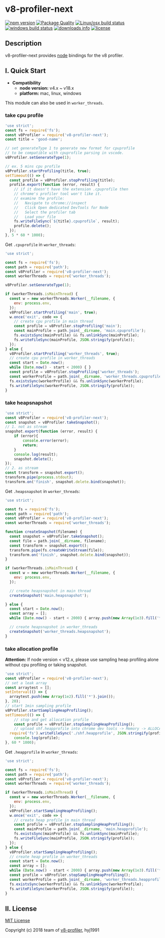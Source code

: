 # v8-profiler-next

[![npm version](https://img.shields.io/npm/v/v8-profiler-next/latest.svg)](https://www.npmjs.com/package/v8-profiler-next)
[![Package Quality](http://npm.packagequality.com/shield/v8-profiler-next.svg)](http://packagequality.com/#?package=v8-profiler-next)
[![Linux/osx build status](https://github.com/hyj1991/v8-profiler-next/workflows/Continuous%20integration/badge.svg?branch=master)](https://github.com/hyj1991/v8-profiler-next/actions?query=branch%3Amaster)
[![windows build status](https://ci.appveyor.com/api/projects/status/vp54r2t137iirntf?svg=true)](https://ci.appveyor.com/project/hyj1991/v8-profiler-next)
[![downloads info](https://img.shields.io/npm/dm/v8-profiler-next.svg)](https://www.npmjs.com/package/v8-profiler-next)
[![license](https://img.shields.io/npm/l/v8-profiler-next.svg)](LICENSE)

## Description

v8-profiler-next provides [node](http://github.com/nodejs/node) bindings for the v8 profiler.

## I. Quick Start

* **Compatibility**
  * **node version:** v4.x ~ v18.x
  * **platform:** mac, linux, windows

This module can also be used in `worker_threads`.

### take cpu profile

```js
'use strict';
const fs = require('fs');
const v8Profiler = require('v8-profiler-next');
const title = 'good-name';

// set generateType 1 to generate new format for cpuprofile
// to be compatible with cpuprofile parsing in vscode.
v8Profiler.setGenerateType(1);

// ex. 5 mins cpu profile
v8Profiler.startProfiling(title, true);
setTimeout(() => {
  const profile = v8Profiler.stopProfiling(title);
  profile.export(function (error, result) {
    // if it doesn't have the extension .cpuprofile then
    // chrome's profiler tool won't like it.
    // examine the profile:
    //   Navigate to chrome://inspect
    //   Click Open dedicated DevTools for Node
    //   Select the profiler tab
    //   Load your file
    fs.writeFileSync(`${title}.cpuprofile`, result);
    profile.delete();
  });
}, 5 * 60 * 1000);
```

Get `.cpuprofile` in `worker_threads`:

```js
'use strict';

const fs = require('fs');
const path = require('path');
const v8Profiler = require('v8-profiler-next');
const workerThreads = require('worker_threads');

v8Profiler.setGenerateType(1);

if (workerThreads.isMainThread) {
  const w = new workerThreads.Worker(__filename, {
    env: process.env,
  });
  v8Profiler.startProfiling('main', true);
  w.once('exit', code => {
    // create cpu profile in main thread
    const profile = v8Profiler.stopProfiling('main');
    const mainProfile = path.join(__dirname, 'main.cpuprofile');
    fs.existsSync(mainProfile) && fs.unlinkSync(mainProfile);
    fs.writeFileSync(mainProfile, JSON.stringify(profile));
  });
} else {
  v8Profiler.startProfiling('worker_threads', true);
  // create cpu profile in worker_threads
  const start = Date.now();
  while (Date.now() - start < 2000) { }
  const profile = v8Profiler.stopProfiling('worker_threads');
  const workerProfile = path.join(__dirname, 'worker_threads.cpuprofile');
  fs.existsSync(workerProfile) && fs.unlinkSync(workerProfile);
  fs.writeFileSync(workerProfile, JSON.stringify(profile));
}
```

### take heapsnapshot

```js
'use strict';
const v8Profiler = require('v8-profiler-next');
const snapshot = v8Profiler.takeSnapshot();
// 1. not as stream
snapshot.export(function (error, result) {
	if (error){
		console.error(error);
		return;
	}
	console.log(result);
	snapshot.delete();
});
// 2. as stream
const transform = snapshot.export();
transform.pipe(process.stdout);
transform.on('finish', snapshot.delete.bind(snapshot));
```

Get `.heapsnapshot` in `worker_threads`:

```js
'use strict';

const fs = require('fs');
const path = require('path');
const v8Profiler = require('v8-profiler-next');
const workerThreads = require('worker_threads');

function createSnapshot(filename) {
  const snapshot = v8Profiler.takeSnapshot();
  const file = path.join(__dirname, filename);
  const transform = snapshot.export();
  transform.pipe(fs.createWriteStream(file));
  transform.on('finish', snapshot.delete.bind(snapshot));
}

if (workerThreads.isMainThread) {
  const w = new workerThreads.Worker(__filename, {
    env: process.env,
  });

  // create heapsnapshot in main thread
  createSnapshot('main.heapsnapshot');

} else {
  const start = Date.now();
  const array = [];
  while (Date.now() - start < 2000) { array.push(new Array(1e3).fill('*')); }

  // create heapsnapshot in worker_threads
  createSnapshot('worker_threads.heapsnapshot');
}
```

### take allocation profile

**Attention:** If node version < v12.x, please use sampling heap profiling alone without cpu profiling or taking snapshot.

```js
'use strict';
const v8Profiler = require('v8-profiler-next');
// set a leak array
const arraytest = [];
setInterval(() => {
  arraytest.push(new Array(1e2).fill('*').join());
}, 20);
// start 1min sampling profile
v8Profiler.startSamplingHeapProfiling();
setTimeout(() => {
	// stop and get allocation profile
	const profile = v8Profiler.stopSamplingHeapProfiling();
	// upload shf.heapprofile into chrome dev tools -> Memory -> ALLOCATION PRODILES
  require('fs').writeFileSync('./shf.heapprofile', JSON.stringify(profile));
	console.log(profile);
}, 60 * 1000);
```

Get `.heapprofile` in `worker_threads`:

```js
'use strict';

const fs = require('fs');
const path = require('path');
const v8Profiler = require('v8-profiler-next');
const workerThreads = require('worker_threads');

if (workerThreads.isMainThread) {
  const w = new workerThreads.Worker(__filename, {
    env: process.env,
  });
  v8Profiler.startSamplingHeapProfiling();
  w.once('exit', code => {
    // create heap profile in main thread
    const profile = v8Profiler.stopSamplingHeapProfiling();
    const mainProfile = path.join(__dirname, 'main.heapprofile');
    fs.existsSync(mainProfile) && fs.unlinkSync(mainProfile);
    fs.writeFileSync(mainProfile, JSON.stringify(profile));
  });
} else {
  v8Profiler.startSamplingHeapProfiling();
  // create heap profile in worker_threads
  const start = Date.now();
  const array = [];
  while (Date.now() - start < 2000) { array.push(new Array(1e3).fill('*')); }
  const profile = v8Profiler.stopSamplingHeapProfiling();
  const workerProfile = path.join(__dirname, 'worker_threads.heapprofile');
  fs.existsSync(workerProfile) && fs.unlinkSync(workerProfile);
  fs.writeFileSync(workerProfile, JSON.stringify(profile));
}
```

## II. License

[MIT License](LICENSE)

Copyright (c) 2018 team of [v8-profiler](github.com/node-inspector/v8-profiler), hyj1991
